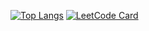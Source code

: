 [![Top Langs](https://github-readme-stats.vercel.app/api/top-langs/?username=zkryaev&theme=dark)](https://github.com/anuraghazra/github-readme-stats)
[![LeetCode Card](https://leetcard.jacoblin.cool/zkryaev?theme=dark&font=Roboto)](https://leetcode.com/zkryaev)
